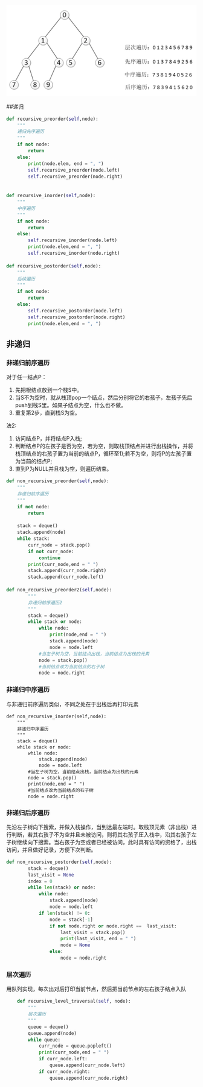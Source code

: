![Screen Shot 2018-10-10 at 12.58.18.png](resources/02F48A6796A4FCA76964AB95AFD74AAF.png)


##递归
```Python
def recursive_preorder(self,node):
    """
    递归先序遍历
    """
    if not node:
        return
    else:
        print(node.elem, end = ", ")  
        self.recursive_preorder(node.left)  
        self.recursive_preorder(node.right)

    
def recursive_inorder(self,node):
    """
    中序遍历
    """        
    if not node:
        return 
    else:
        self.recursive_inorder(node.left)
        print(node.elem,end = ", ")
        self.recursive_inorder(node.right)

def recursive_postorder(self,node):
    """
    后续遍历
    """
    if not node:
        return 
    else:
        self.recursive_postorder(node.left)
        self.recursive_postorder(node.right)
        print(node.elem,end = ", ")
```

## 非递归

### 非递归前序遍历
对于任一结点P：

1. 先把根结点放到一个栈S中。
2. 当S不为空时，就从栈顶pop一个结点，然后分别将它的右孩子，左孩子先后push到栈S里。如果子结点为空，什么也不做。
3. 重复第2步，直到栈S为空。

法2:
1. 访问结点P，并将结点P入栈;
2. 判断结点P的左孩子是否为空，若为空，则取栈顶结点并进行出栈操作，并将栈顶结点的右孩子置为当前的结点P，循环至1);若不为空，则将P的左孩子置为当前的结点P;
3. 直到P为NULL并且栈为空，则遍历结束。



```Python
def non_recursive_preorder(self,node):
    """
    非递归前序遍历
    """
    if not node:
        return 

    stack = deque()
    stack.append(node)
    while stack:
        curr_node = stack.pop()
        if not curr_node:
            continue
        print(curr_node,end = " ")    
        stack.append(curr_node.right)
        stack.append(curr_node.left)
        
def non_recursive_preorder2(self,node):
        """
        非递归前序遍历2
        """
        stack = deque()
        while stack or node:
            while node:
                print(node,end = " ")
                stack.append(node)
                node = node.left
            #当左子树为空，当前结点出栈，当前结点为出栈的元素    
            node = stack.pop()
            #当前结点改为当前结点的右子树
            node = node.right
```

### 非递归中序遍历
与非递归前序遍历类似，不同之处在于出栈后再打印元素
```
def non_recursive_inorder(self,node):
    """
    非递归中序遍历
    """
    stack = deque()
    while stack or node:
        while node:
            stack.append(node)
            node = node.left
        #当左子树为空，当前结点出栈，当前结点为出栈的元素    
        node = stack.pop()
        print(node,end = " ")
        #当前结点改为当前结点的右子树
        node = node.right
```

### 非递归后序遍历
先沿左子树向下搜索，并做入栈操作，当到达最左端时。取栈顶元素（非出栈）进行判断，若其右孩子不为空并且未被访问，则将其右孩子圧入栈中，沿其右孩子左子树继续向下搜索。当右孩子为空或者已经被访问，此时具有访问的资格了，出栈访问，并且做好记录，方便下次判断。
```Python
def non_recursive_postorder(self,node):
        stack = deque()
        last_visit = None
        index = 0
        while len(stack) or node:
            while node:
                stack.append(node)
                node = node.left
            if len(stack) != 0:
                node = stack[-1]
                if not node.right or node.right ==  last_visit:
                    last_visit = stack.pop()
                    print(last_visit, end = " ")
                    node = None
                else:
                    node = node.right
```



### 层次遍历
用队列实现，每次出对后打印当前节点，然后把当前节点的左右孩子结点入队
```Python
    def recursive_level_traversal(self, node):
        """
        层次遍历
        """
        queue = deque()
        queue.append(node)
        while queue:
            curr_node = queue.popleft()
            print(curr_node,end = " ")
            if curr_node.left:
                queue.append(curr_node.left)
            if curr_node.right:
                queue.append(curr_node.right)
```